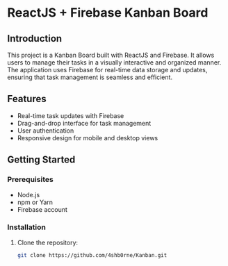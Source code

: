 # ReactJS + Firebase Kanban Board

## Introduction
This project is a Kanban Board built with ReactJS and Firebase. It allows users to manage their tasks in a visually interactive and organized manner. The application uses Firebase for real-time data storage and updates, ensuring that task management is seamless and efficient.

## Features
- Real-time task updates with Firebase
- Drag-and-drop interface for task management
- User authentication
- Responsive design for mobile and desktop views

## Getting Started

### Prerequisites
- Node.js
- npm or Yarn
- Firebase account

### Installation
1. Clone the repository:
   ```bash
   git clone https://github.com/4shb0rne/Kanban.git
